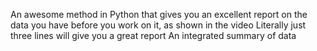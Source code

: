 An awesome method in Python that gives you an excellent report on the data you have before you work on it, as shown in the video
Literally just three lines will give you a great report
An integrated summary of data
